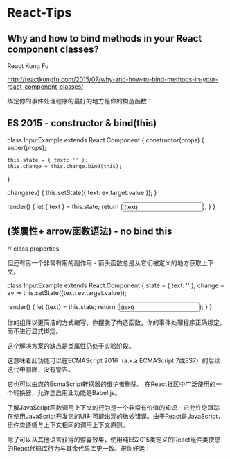 # React-Tips







## Why and how to bind methods in your React component classes?

React Kung Fu


http://reactkungfu.com/2015/07/why-and-how-to-bind-methods-in-your-react-component-classes/



绑定你的事件处理程序的最好的地方是你的构造函数：

## ES 2015 - constructor & bind(this)

class InputExample extends React.Component {
  constructor(props) {
    super(props);

    this.state = { text: '' };
    this.change = this.change.bind(this);
  }

  change(ev) {
    this.setState({ text: ev.target.value });
  }

  render() {
    let { text } = this.state;
    return (<input type="text" value={text} onChange={this.change} />);
  }
}


## (类属性+ arrow函数语法) - no bind this

// class properties 

但还有另一个非常有用的副作用 - 箭头函数总是从它们被定义的地方获取上下文。


class InputExample extends React.Component {
  state = { text: '' };
  change = ev => this.setState({text: ev.target.value});

  render() {
    let {text} = this.state;
    return (<input type="text" value={text} onChange={this.change} />);
  }
}

你的组件以更简洁的方式编写，你摆脱了构造函数，你的事件处理程序正确绑定，而不进行显式绑定。



这个解决方案的缺点是类属性仍处于实验阶段。


这意味着此功能可以在ECMAScript 2016（a.k.a ECMAScript 7或ES7）的后续迭代中删除，没有警告。

它也可以由您的EcmaScript转换器的维护者删除。
在React社区中广泛使用的一个转换器，允许您启用此功能是Babel.js。



了解JavaScript函数调用上下文的行为是一个非常有价值的知识 - 它允许您跟踪在使用JavaScript开发您的UI时可能出现的微妙错误。由于React是JavaScript，组件类遵循与上下文相同的调用上下文原则。

除了可以从其他语言获得的惊喜效果，使用纯ES2015类定义的React组件类使您的React代码库行为与其余代码库更一致。祝你好运！










